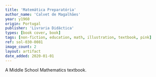 ```yaml
---
title: 'Matemática Preparatória'
author_name: 'Calvet de Magalhães'
year: y1960
origin: Portugal
publisher: 'Livraria Didáctica'
types: [book cover, book]
tags: [non-fiction, education, math, illustration, textbook, pink]
ref: sol-030-0081
image_count: 2
layout: artifact
date_added: 2020-01-01
---
```

A Middle School Mathematics textbook.
